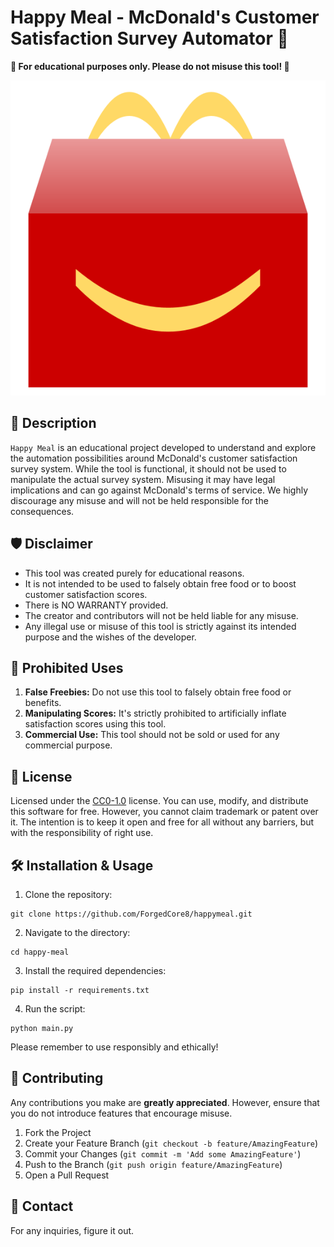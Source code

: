 # Happy Meal - McDonald's Customer Satisfaction Survey Automator 🍔

**🚫 For educational purposes only. Please do not misuse this tool! 🚫**

![Happy Meal Logo](Happy_meal.png)

## 📜 Description

`Happy Meal` is an educational project developed to understand and explore the automation possibilities around McDonald's customer satisfaction survey system. While the tool is functional, it should not be used to manipulate the actual survey system. Misusing it may have legal implications and can go against McDonald's terms of service. We highly discourage any misuse and will not be held responsible for the consequences.

## 🛡️ Disclaimer

- This tool was created purely for educational reasons.
- It is not intended to be used to falsely obtain free food or to boost customer satisfaction scores.
- There is NO WARRANTY provided.
- The creator and contributors will not be held liable for any misuse.
- Any illegal use or misuse of this tool is strictly against its intended purpose and the wishes of the developer.

## 🚫 Prohibited Uses

1. **False Freebies:** Do not use this tool to falsely obtain free food or benefits.
2. **Manipulating Scores:** It's strictly prohibited to artificially inflate satisfaction scores using this tool.
3. **Commercial Use:** This tool should not be sold or used for any commercial purpose.

## 📜 License

Licensed under the [CC0-1.0](https://creativecommons.org/publicdomain/zero/1.0/) license. You can use, modify, and distribute this software for free. However, you cannot claim trademark or patent over it. The intention is to keep it open and free for all without any barriers, but with the responsibility of right use.

## 🛠️ Installation & Usage

1. Clone the repository:
```
git clone https://github.com/ForgedCore8/happymeal.git
```

2. Navigate to the directory:
```
cd happy-meal
```

3. Install the required dependencies:
```
pip install -r requirements.txt
```

4. Run the script:
```
python main.py
```

Please remember to use responsibly and ethically!

## 🤝 Contributing

Any contributions you make are **greatly appreciated**. However, ensure that you do not introduce features that encourage misuse.

1. Fork the Project
2. Create your Feature Branch (`git checkout -b feature/AmazingFeature`)
3. Commit your Changes (`git commit -m 'Add some AmazingFeature'`)
4. Push to the Branch (`git push origin feature/AmazingFeature`)
5. Open a Pull Request

## 📧 Contact

For any inquiries, figure it out.
